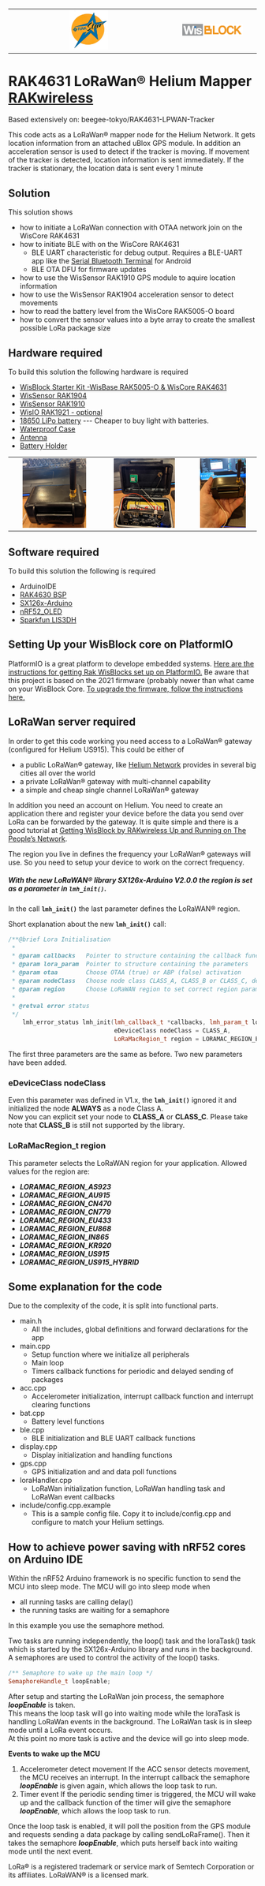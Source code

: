 
| | |
| :-: | :-: |
| <center><img src="./assets/rakstar.jpg" alt="RAKstar" width=25%></center> | <center><img src="./assets/WisBlock.svg" alt="WisBlock" width=75%></center> |    

RAK4631 LoRaWan® Helium Mapper [RAKwireless](./assets/RAK-Whirls.png)
===

Based extensively on: beegee-tokyo/RAK4631-LPWAN-Tracker
    
This code acts as a LoRaWan® mapper node for the Helium Network. It gets location information from an attached uBlox GPS module. In addition an acceleration sensor is used to detect if the tracker is moving.
If movement of the tracker is detected, location information is sent immediately. If the tracker is stationary, the location data is sent every 1 minute 

Solution
---
This solution shows
- how to initiate a LoRaWan connection with OTAA network join on the WisCore RAK4631
- how to initiate BLE with  on the WisCore RAK4631
  - BLE UART characteristic for debug output. Requires a BLE-UART app like the [Serial Bluetooth Terminal](https://play.google.com/store/apps/details?id=de.kai_morich.serial_bluetooth_terminal) for Android
  - BLE OTA DFU for firmware updates
- how to use the WisSensor RAK1910 GPS module to aquire location information
- how to use the WisSensor RAK1904 acceleration sensor to detect movements
- how to read the battery level from the WisCore RAK5005-O board
- how to convert the sensor values into a byte array to create the smallest possible LoRa package size

Hardware required
---
To build this solution the following hardware is required
- [WisBlock Starter Kit -WisBase RAK5005-O & WisCore RAK4631](https://shop.parleylabs.com/collections/wisblock/products/wisblock-starter-kit)
- [WisSensor RAK1904](https://shop.parleylabs.com/collections/wisblock/products/rak1904-lis3dh-3-axis-acceleration-sensor)
- [WisSensor RAK1910](https://shop.parleylabs.com/collections/wisblock/products/rak1910-max-7q-gnss-location-sensor)
- [WisIO RAK1921 - optional](https://shop.parleylabs.com/collections/wisblock/products/rak1921-oled-display-panel)
- [18650 LiPo battery](https://amzn.to/3ewP896) --- Cheaper to buy light with batteries.
- [Waterproof Case](https://amzn.to/3dRlI6q)
- [Antenna](https://amzn.to/3dS3vWw)
- [Battery Holder](https://amzn.to/3tTTcqo)

| | | |
| :-: | :-: | :-: |
| <center><img src="./assets/PXL_20210427_015839254.jpg" width=75%></center> | <center><img src="./assets/PXL_20210427_015900466.jpg" width=75%></center> | <center><img src="./assets/PXL_20210427_024117331.jpg" width=75%></center> |

Software required
---
To build this solution the following is required
- ArduinoIDE
- [RAK4630 BSP](https://github.com/RAKWireless/RAK-nRF52-Arduino)
- [SX126x-Arduino](https://github.com/beegee-tokyo/SX126x-Arduino)
- [nRF52_OLED](https://github.com/beegee-tokyo/nRF52_OLED)
- [Sparkfun LIS3DH](https://github.com/sparkfun/SparkFun_LIS3DH_Arduino_Library)

Setting Up your WisBlock core  on PlatformIO
---
PlatformIO is a great platform to develope embedded systems.  [Here are the instructions for getting Rak WisBlocks set up on PlatformIO.](https://github.com/RAKWireless/WisBlock/tree/master/PlatformIO/RAK4630)  Be aware that this project is based on the 2021 firmware (probably newer than what came on your WisBlock Core.  [To upgrade the firmware, follow the instructions here.](https://github.com/RAKWireless/WisBlock/tree/master/bootloader/RAK4630/new)

LoRaWan server required
---
In order to get this code working you need access to a LoRaWan® gateway (configured for Helium US915). This could be either of    
- a public LoRaWan® gateway, like [Helium Network](https://helium.com/) provides in several big cities all over the world
- a private LoRaWan® gateway with multi-channel capability
- a simple and cheap single channel LoRaWan® gateway

In addition you need an account on Helium. You need to create an application there and register your device before the data you send over LoRa can be forwarded by the gateway. It is quite simple and there is a good tutorial at [Getting WisBlock by RAKwireless Up and Running on The People’s Network](https://blog.helium.com/my-take-on-the-wisblock-e8b934ceb64).

The region you live in defines the frequency your LoRaWan® gateways will use. So you need to setup your device to work on the correct frequency.    
##### With the new LoRaWAN® library SX126x-Arduino **V2.0.0** the region is set as a parameter in **`lmh_init()`**.

In the call **`lmh_init()`** the last parameter defines the LoRaWAN® region. 

Short explanation about the new **`lmh_init()`** call:    
```cpp
/**@brief Lora Initialisation
 *
 * @param callbacks   Pointer to structure containing the callback functions
 * @param lora_param  Pointer to structure containing the parameters
 * @param otaa        Choose OTAA (true) or ABP (false) activation
 * @param nodeClass   Choose node class CLASS_A, CLASS_B or CLASS_C, default to CLASS_A
 * @param region      Choose LoRaWAN region to set correct region parameters, defaults to EU868
 *
 * @retval error status
 */
	lmh_error_status lmh_init(lmh_callback_t *callbacks, lmh_param_t lora_param, bool otaa, 
	                          eDeviceClass nodeClass = CLASS_A, 
	                          LoRaMacRegion_t region = LORAMAC_REGION_EU868);
```
The first three parameters are the same as before. Two new parameters have been added.

### eDeviceClass nodeClass
Even this parameter was defined in V1.x, the **`lmh_init()`** ignored it and initialized the node **ALWAYS** as a node Class A.    
Now you can explicit set your node to **CLASS_A** or **CLASS_C**. Please take note that **CLASS_B** is still not supported by the library.

### LoRaMacRegion_t region
This parameter selects the LoRaWAN region for your application. Allowed values for the region are:    
- _**LORAMAC_REGION_AS923**_    
- _**LORAMAC_REGION_AU915**_    
- _**LORAMAC_REGION_CN470**_    
- _**LORAMAC_REGION_CN779**_    
- _**LORAMAC_REGION_EU433**_    
- _**LORAMAC_REGION_EU868**_    
- _**LORAMAC_REGION_IN865**_    
- _**LORAMAC_REGION_KR920**_    
- _**LORAMAC_REGION_US915**_    
- _**LORAMAC_REGION_US915_HYBRID**_

Some explanation for the code
---

Due to the complexity of the code, it is split into functional parts.
- main.h 
   - All the includes, global definitions and forward declarations for the app
- main.cpp
   - Setup function where we initialize all peripherals
   - Main loop
   - Timers callback functions for periodic and delayed sending of packages
- acc.cpp
   - Accelerometer initialization, interrupt callback function and interrupt clearing functions
- bat.cpp
   - Battery level functions
- ble.cpp
   - BLE initialization and BLE UART callback functions
- display.cpp
   - Display initialization and handling functions
- gps.cpp
   - GPS initialization and and data poll functions
- loraHandler.cpp
   - LoRaWan initialization function, LoRaWan handling task and LoRaWan event callbacks
- include/config.cpp.example
   - This is a sample config file.  Copy it to include/config.cpp and configure to match your Helium settings.

How to achieve power saving with nRF52 cores on Arduino IDE
----
Within the nRF52 Arduino framework is no specific function to send the MCU into sleep mode. The MCU will go into sleep mode when 
- all running tasks are calling delay()
- the running tasks are waiting for a semaphore

In this example you use the semaphore method.    

Two tasks are running independently, the loop() task and the loraTask() task which is started by the SX126x-Arduino library and runs in the background.
A semaphores are used to control the activity of the loop() tasks.    
```cpp
/** Semaphore to wake up the main loop */
SemaphoreHandle_t loopEnable;
```

After setup and starting the LoRaWan join process, the semaphore _**loopEnable**_ is taken.  
This means the loop task will go into waiting mode while the loraTask is handling LoRaWan events in the background. The LoRaWan task is in sleep mode until a LoRa event occurs.    
At this point no more task is active and the device will go into sleep mode.  
  
**Events to wake up the MCU**
1. Accelerometer detect movement
If the ACC sensor detects movement, the MCU receives an interrupt. In the interrupt callback the semaphore _**loopEnable**_ is given again, which allows the loop task to run.
2. Timer event
If the periodic sending timer is triggered, the MCU will wake up and the callback function of the timer will give the semaphore _**loopEnable**_, which allows the loop task to run.

Once the loop task is enabled, it will poll the position from the GPS module and requests sending a data package by calling sendLoRaFrame(). Then it takes the semaphore _**loopEnable**_, which puts herself back into waiting mode until the next event.

LoRa® is a registered trademark or service mark of Semtech Corporation or its affiliates. LoRaWAN® is a licensed mark. 
